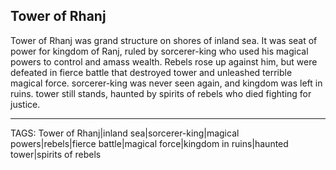 ## Tower of Rhanj

Tower of Rhanj was grand structure on shores of inland sea. It was seat of power for kingdom of Ranj, ruled by sorcerer-king who used his magical powers to control and amass wealth. Rebels rose up against him, but were defeated in fierce battle that destroyed tower and unleashed terrible magical force. sorcerer-king was never seen again, and kingdom was left in ruins. tower still stands, haunted by spirits of rebels who died fighting for justice.

---
TAGS: Tower of Rhanj|inland sea|sorcerer-king|magical powers|rebels|fierce battle|magical force|kingdom in ruins|haunted tower|spirits of rebels

